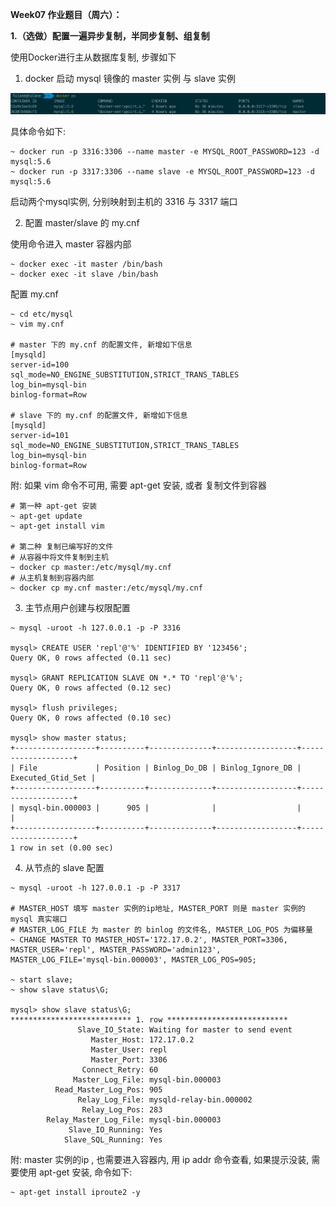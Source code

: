 **Week07 作业题目（周六）：**



**1.（选做）配置一遍异步复制，半同步复制、组复制**

使用Docker进行主从数据库复制, 步骤如下

1. docker 启动 mysql 镜像的 master 实例 与 slave 实例

![image-20201202141736031](images/image-20201202141736031.png)

具体命令如下:

```shell
~ docker run -p 3316:3306 --name master -e MYSQL_ROOT_PASSWORD=123 -d mysql:5.6
~ docker run -p 3317:3306 --name slave -e MYSQL_ROOT_PASSWORD=123 -d mysql:5.6
```

启动两个mysql实例, 分别映射到主机的 3316 与 3317 端口



2. 配置 master/slave 的 my.cnf

使用命令进入 master 容器内部

```shell
~ docker exec -it master /bin/bash
~ docker exec -it slave /bin/bash
```

配置 my.cnf

```shell
~ cd etc/mysql
~ vim my.cnf

# master 下的 my.cnf 的配置文件, 新增如下信息
[mysqld]
server-id=100
sql_mode=NO_ENGINE_SUBSTITUTION,STRICT_TRANS_TABLES 
log_bin=mysql-bin
binlog-format=Row

# slave 下的 my.cnf 的配置文件, 新增如下信息
[mysqld]
server-id=101
sql_mode=NO_ENGINE_SUBSTITUTION,STRICT_TRANS_TABLES 
log_bin=mysql-bin
binlog-format=Row
```

附: 如果 vim 命令不可用, 需要 apt-get 安装, 或者 复制文件到容器

```shell
# 第一种 apt-get 安装
~ apt-get update
~ apt-get install vim

# 第二种 复制已编写好的文件
# 从容器中将文件复制到主机
~ docker cp master:/etc/mysql/my.cnf
# 从主机复制到容器内部
~ docker cp my.cnf master:/etc/mysql/my.cnf
```



3. 主节点用户创建与权限配置

```shell
~ mysql -uroot -h 127.0.0.1 -p -P 3316

mysql> CREATE USER 'repl'@'%' IDENTIFIED BY '123456';
Query OK, 0 rows affected (0.11 sec)

mysql> GRANT REPLICATION SLAVE ON *.* TO 'repl'@'%';
Query OK, 0 rows affected (0.12 sec)

mysql> flush privileges;
Query OK, 0 rows affected (0.10 sec)

mysql> show master status;
+------------------+----------+--------------+------------------+-------------------+
| File             | Position | Binlog_Do_DB | Binlog_Ignore_DB | Executed_Gtid_Set |
+------------------+----------+--------------+------------------+-------------------+
| mysql-bin.000003 |      905 |              |                  |                   |
+------------------+----------+--------------+------------------+-------------------+
1 row in set (0.00 sec)
```



4. 从节点的 slave 配置

```shell
~ mysql -uroot -h 127.0.0.1 -p -P 3317

# MASTER_HOST 填写 master 实例的ip地址, MASTER_PORT 则是 master 实例的 mysql 真实端口
# MASTER_LOG_FILE 为 master 的 binlog 的文件名, MASTER_LOG_POS 为偏移量
~ CHANGE MASTER TO MASTER_HOST='172.17.0.2', MASTER_PORT=3306,  MASTER_USER='repl', MASTER_PASSWORD='admin123', MASTER_LOG_FILE='mysql-bin.000003', MASTER_LOG_POS=905;

~ start slave;
~ show slave status\G;

mysql> show slave status\G;
*************************** 1. row ***************************
               Slave_IO_State: Waiting for master to send event
                  Master_Host: 172.17.0.2
                  Master_User: repl
                  Master_Port: 3306
                Connect_Retry: 60
              Master_Log_File: mysql-bin.000003
          Read_Master_Log_Pos: 905
               Relay_Log_File: mysqld-relay-bin.000002
                Relay_Log_Pos: 283
        Relay_Master_Log_File: mysql-bin.000003
             Slave_IO_Running: Yes
            Slave_SQL_Running: Yes
```

附: master 实例的ip , 也需要进入容器内, 用 ip addr 命令查看, 如果提示没装, 需要使用 apt-get 安装, 命令如下:

```shell
~ apt-get install iproute2 -y
```



